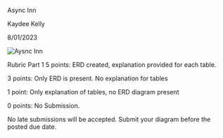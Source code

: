 Async Inn

Kaydee Kelly

8/01/2023

![Aysnc Inn](https://cdn.discordapp.com/attachments/442113342501552147/1136008994398412901/image.png)

Rubric
Part 1
5 points: ERD created, explanation provided for each table.

3 points: Only ERD is present. No explanation for tables

1 point: Only explanation of tables, no ERD diagram present

0 points: No Submission.

No late submissions will be accepted. Submit your diagram before the posted due date.

